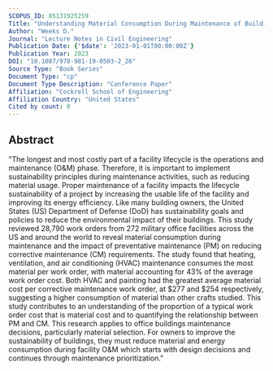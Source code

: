 ```yaml
---
SCOPUS_ID: 85131925259
Title: "Understanding Material Consumption During Maintenance of Buildings"
Author: "Weeks D."
Journal: "Lecture Notes in Civil Engineering"
Publication Date: {'$date': '2023-01-01T00:00:00Z'}
Publication Year: 2023
DOI: "10.1007/978-981-19-0503-2_26"
Source Type: "Book Series"
Document Type: "cp"
Document Type Description: "Conference Paper"
Affiliation: "Cockrell School of Engineering"
Affiliation Country: "United States"
Cited by count: 0
---
```


## Abstract
"The longest and most costly part of a facility lifecycle is the operations and maintenance (O&M) phase. Therefore, it is important to implement sustainability principles during maintenance activities, such as reducing material usage. Proper maintenance of a facility impacts the lifecycle sustainability of a project by increasing the usable life of the facility and improving its energy efficiency. Like many building owners, the United States (US) Department of Defense (DoD) has sustainability goals and policies to reduce the environmental impact of their buildings. This study reviewed 28,790 work orders from 272 military office facilities across the US and around the world to reveal material consumption during maintenance and the impact of preventative maintenance (PM) on reducing corrective maintenance (CM) requirements. The study found that heating, ventilation, and air conditioning (HVAC) maintenance consumes the most material per work order, with material accounting for 43% of the average work order cost. Both HVAC and painting had the greatest average material cost per corrective maintenance work order, at $277 and $254 respectively, suggesting a higher consumption of material than other crafts studied. This study contributes to an understanding of the proportion of a typical work order cost that is material cost and to quantifying the relationship between PM and CM. This research applies to office buildings maintenance decisions, particularly material selection. For owners to improve the sustainability of buildings, they must reduce material and energy consumption during facility O&M which starts with design decisions and continues through maintenance prioritization."
